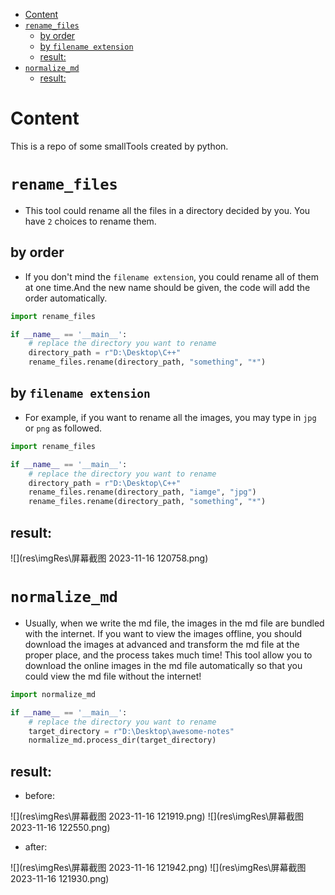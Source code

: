 ﻿<!-- TOC -->
* [Content](#content)
* [`rename_files`](#rename_files)
  * [by order](#by-order)
  * [by `filename extension`](#by-filename-extension)
  * [result:](#result-)
* [`normalize_md`](#normalize_md)
  * [result:](#result-)
<!-- TOC -->
# Content
This is a repo of some smallTools created by python.

# `rename_files`
- This tool could rename all the files in a directory decided by you. You have `2` choices to rename them.
## by order
- If you don't mind the `filename extension`, you could rename all of them at one time.And the new name should be given, the code will add the order automatically.

```python
import rename_files

if __name__ == '__main__':
    # replace the directory you want to rename
    directory_path = r"D:\Desktop\C++"
    rename_files.rename(directory_path, "something", "*")
```

## by `filename extension`
- For example, if you want to rename all the images, you may type in `jpg` or `png` as followed.

```python
import rename_files

if __name__ == '__main__':
    # replace the directory you want to rename
    directory_path = r"D:\Desktop\C++"
    rename_files.rename(directory_path, "iamge", "jpg")
    rename_files.rename(directory_path, "something", "*")
```

## result:

![](res\imgRes\屏幕截图 2023-11-16 120758.png)

# `normalize_md`
- Usually, when we write the md file, the images in the md file are bundled with the internet. If you want to view the images offline, you should download the images at advanced and transform the md file at the proper place, and the process takes much time! This tool allow you to download the online images in the md file automatically so that you could view the md file without the internet!
```python
import normalize_md

if __name__ == '__main__':
    # replace the directory you want to rename
    target_directory = r"D:\Desktop\awesome-notes"
    normalize_md.process_dir(target_directory)
```
## result:
- before:

![](res\imgRes\屏幕截图 2023-11-16 121919.png)
![](res\imgRes\屏幕截图 2023-11-16 122550.png)

- after:

![](res\imgRes\屏幕截图 2023-11-16 121942.png)
![](res\imgRes\屏幕截图 2023-11-16 121930.png)
